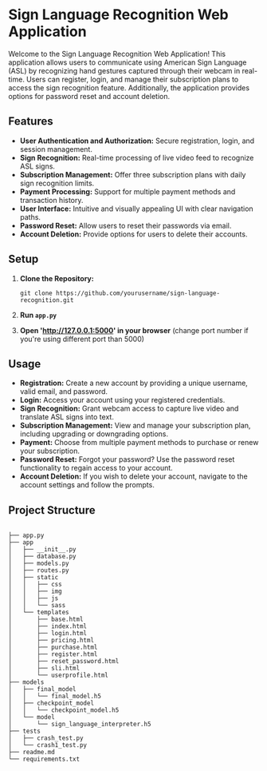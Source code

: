 # **Sign Language Recognition Web Application**

Welcome to the Sign Language Recognition Web Application! This application allows users to communicate using American Sign Language (ASL) by recognizing hand gestures captured through their webcam in real-time. Users can register, login, and manage their subscription plans to access the sign recognition feature. Additionally, the application provides options for password reset and account deletion.

## **Features**
- **User Authentication and Authorization:** Secure registration, login, and session management.
- **Sign Recognition:** Real-time processing of live video feed to recognize ASL signs.
- **Subscription Management:** Offer three subscription plans with daily sign recognition limits.
- **Payment Processing:** Support for multiple payment methods and transaction history.
- **User Interface:** Intuitive and visually appealing UI with clear navigation paths.
- **Password Reset:** Allow users to reset their passwords via email.
- **Account Deletion:** Provide options for users to delete their accounts.

## **Setup**
1. **Clone the Repository:**
    ```
    git clone https://github.com/yourusername/sign-language-recognition.git
    ```

2. **Run `app.py`**

3. **Open 'http://127.0.0.1:5000' in your browser**
    (change port number if you're using different port than 5000)

## **Usage**
- **Registration:** Create a new account by providing a unique username, valid email, and password.
- **Login:** Access your account using your registered credentials.
- **Sign Recognition:** Grant webcam access to capture live video and translate ASL signs into text.
- **Subscription Management:** View and manage your subscription plan, including upgrading or downgrading options.
- **Payment:** Choose from multiple payment methods to purchase or renew your subscription.
- **Password Reset:** Forgot your password? Use the password reset functionality to regain access to your account.
- **Account Deletion:** If you wish to delete your account, navigate to the account settings and follow the prompts.


## **Project Structure**

```

├── app.py
├── app
│   ├── __init__.py
│   ├── database.py
│   ├── models.py
│   ├── routes.py
│   ├── static
│   │   ├── css
│   │   ├── img
│   │   ├── js
│   │   └── sass
│   └── templates
│       ├── base.html
│       ├── index.html
│       ├── login.html
│       ├── pricing.html
│       ├── purchase.html
│       ├── register.html
│       ├── reset_password.html
│       ├── sli.html
│       └── userprofile.html
├── models
│   ├── final_model
│   │   └── final_model.h5
│   ├── checkpoint_model
│   │   └── checkpoint_model.h5
│   └── model
│       └── sign_language_interpreter.h5
├── tests
│   ├── crash_test.py
│   └── crash1_test.py
├── readme.md
└── requirements.txt
```
